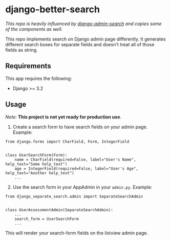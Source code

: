 # django-better-search
<i>This repo is heavily influenced by [django-admin-search](https://github.com/shinneider/django-admin-search) and copies some of the components as well.</i>

This repo implements search on Django admin page differently. It generates different search boxes for separate fields and doesn't treat all of those fields as string.

## Requirements
This app requires the following:

* Django >= 3.2

## Usage

<i>Note:</i> <b>This project is not yet ready for production use</b>.

1) Create a search form to have search fields on your admin page. Example:

```
from django.forms import CharField, Form, IntegerField


class UserSearchForm(Form):
    name = CharField(required=False, label="User's Name", help_text="Some help_text")
    age = IntegerField(required=False, label="User's Age", help_text="Another help_text")
    ...
```

2) Use the search form in your AppAdmin in your `admin.py`. Example:

```
from django_separate_search.admin import SeparateSearchAdmin


class UserAssessmentAdmin(SeparateSearchAdmin):
    ...
    search_form = UserSearchForm
    ...
```

This will render your search-form fields on the listview admin page.
